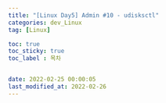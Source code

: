 ```yaml
---
title: "[Linux Day5] Admin #10 - udisksctl"
categories: dev_Linux
tag: [Linux]

toc: true
toc_sticky: true
toc_label : 목차


date: 2022-02-25 00:00:05
last_modified_at: 2022-02-26
---
```

<br>
<br>

